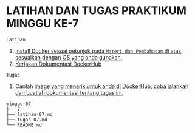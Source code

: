 # LATIHAN DAN TUGAS PRAKTIKUM MINGGU KE-7

```
Latihan
```
1. [Install Docker sesuai petunjuk pada ```Materi dan Pembahasan``` di atas, sesuaikan dengan OS yang anda gunakan. ](latihan-07.md)
2. [Kerjakan Dokumentasi DockerHub](latihan-07.md)
```
Tugas
```
1. Carilah [image yang menarik untuk anda di DockerHub, coba jalankan dan buatlah dokumentasi tentang tugas ini.](tugas-07.md)

```
minggu-07
├── 7
├── latihan-07.md
├── tugas-07.md
└── README.md
```
